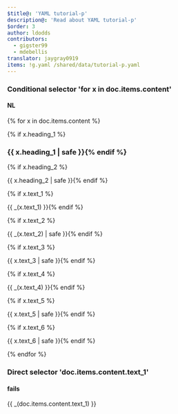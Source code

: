 ```yaml
---
$title@: 'YAML tutorial-p'
description@: 'Read about YAML tutorial-p'
$order: 3
author: ldodds
contributors:
  - gigster99
  - mdebellis
translator: jaygray0919
items: !g.yaml /shared/data/tutorial-p.yaml
---
```


### Conditional selector 'for x in doc.items.content'

#### NL

{% for x in doc.items.content %}
  <div class="">
    {% if x.heading_1 %}<h3 class="">{{ x.heading_1 | safe }}{% endif %}</h3>
    {% if x.heading_2 %}<p class="">{{ x.heading_2 | safe }}{% endif %}</p>
    {% if x.text_1 %}<p class="">{{ _(x.text_1) }}{% endif %}</p>
    {% if x.text_2 %}<p class="">{{ _(x.text_2) | safe }}{% endif %}</p>
    {% if x.text_3 %}<p class="">{{ x.text_3 | safe }}{% endif %}</p>
    {% if x.text_4 %}<p class="">{{ _(x.text_4) }}{% endif %}</p>
    {% if x.text_5 %}<p class="">{{ x.text_5 | safe }}{% endif %}</p>
    {% if x.text_6 %}<p class="">{{ x.text_6 | safe }}{% endif %}</p>
  </div>
{% endfor %}

### Direct selector 'doc.items.content.text_1'

#### fails

<div class="">
  <p>{{ _(doc.items.content.text_1) }}</p>
</div>
